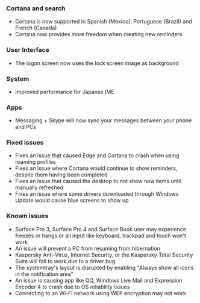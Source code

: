 ### Cortana and search
- Cortana is now supported in Spanish (Mexico), Portuguese (Brazil) and French (Canada)
- Cortana now provides more freedom when creating new reminders

### User Interface
- The logon screen now uses the lock screen image as background

### System
- Improved performance for Japanse IME

### Apps
- Messaging + Skype will now sync your messages between your phone and PCs

### Fixed issues
- Fixes an issue that caused Edge and Cortana to crash when using roaming profiles
- Fixes an issue where Cortana would continue to show reminders, despite them having been completed
- Fixes an issue that caused the desktop to not show new items until manually refreshed
- Fixes an issue where some drivers downloaded through Windows Update would cause blue screens to show up

### Known issues
- Surface Pro 3, Surface Pro 4 and Surface Book user may experience freezes or hangs or all input like keyboard, trackpad and touch won't work
- An issue will prevent a PC from resuming from hibernation
- Kaspersky Anti-Virus, Internet Security, or the Kaspersky Total Security Suite will fail to work due to a driver bug
- The systemtray's layout is disrupted by enabling "Always show all icons in the notification area"
- An issue is causing app like QQ, Windows Live Mail and Expression Encoder 4 to crash due to OS reliability issues
- Connecting to an Wi-Fi network using WEP encryption may not work